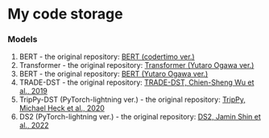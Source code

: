 # My code storage
### Models
1. BERT - the original repository: [BERT (codertimo ver.)](https://github.com/codertimo/BERT-pytorch)
2. Transformer - the original repository: [Transformer (Yutaro Ogawa ver.)](https://github.com/YutaroOgawa/pytorch_advanced)
3. BERT - the original repository: [BERT (Yutaro Ogawa ver.)](https://github.com/YutaroOgawa/pytorch_advanced)
4. TRADE-DST - the original repository: [TRADE-DST, Chien-Sheng Wu et al., 2019](https://github.com/jasonwu0731/trade-dst)
5. TripPy-DST (PyTorch-lightning ver.) - the original repository: [TripPy, Michael Heck et al., 2020](https://gitlab.cs.uni-duesseldorf.de/general/dsml/trippy-public)
6. DS2 (PyTorch-lightning ver.) - the original repository: [DS2, Jamin Shin et al., 2022](https://github.com/jshin49/ds2)
